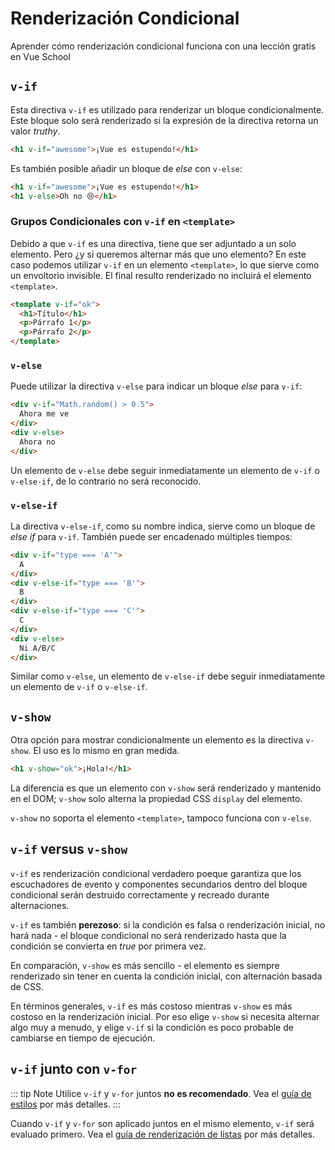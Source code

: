 # Renderización Condicional

<VideoLesson href="https://vueschool.io/lessons/conditional-rendering-in-vue-3?friend=vuejs" title="Aprender cómo renderización condicional funciona en Vue School">Aprender cómo renderización condicional funciona con una lección gratis en Vue School</VideoLesson>

## `v-if`

Esta directiva `v-if` es utilizado para renderizar un bloque condicionalmente. Este bloque solo será renderizado si la expresión de la directiva retorna un valor _truthy_.

```html
<h1 v-if="awesome">¡Vue es estupendo!</h1>
```

Es también posible añadir un bloque de _else_ con `v-else`:

```html
<h1 v-if="awesome">¡Vue es estupendo!</h1>
<h1 v-else>Oh no 😢</h1>
```

### Grupos Condicionales con `v-if` en `<template>`

Debido a que `v-if` es una directiva, tiene que ser adjuntado a un solo elemento. Pero ¿y si queremos alternar más que uno elemento? En este caso podemos utilizar `v-if` en un elemento `<template>`, lo que sierve como un envoltorio invisible. El final resulto renderizado no incluirá el elemento `<template>`.

```html
<template v-if="ok">
  <h1>Título</h1>
  <p>Párrafo 1</p>
  <p>Párrafo 2</p>
</template>
```

### `v-else`

Puede utilizar la directiva `v-else` para indicar un bloque _else_ para `v-if`:

```html
<div v-if="Math.random() > 0.5">
  Ahora me ve
</div>
<div v-else>
  Ahora no
</div>
```

Un elemento de `v-else` debe seguir inmediatamente un elemento de `v-if` o `v-else-if`, de lo contrario no será reconocido.

### `v-else-if`

La directiva `v-else-if`, como su nombre indica, sierve como un bloque de _else if_ para `v-if`. También puede ser encadenado múltiples tiempos:

```html
<div v-if="type === 'A'">
  A
</div>
<div v-else-if="type === 'B'">
  B
</div>
<div v-else-if="type === 'C'">
  C
</div>
<div v-else>
  Ni A/B/C
</div>
```

Similar como `v-else`, un elemento de `v-else-if` debe seguir inmediatamente un elemento de `v-if` o `v-else-if`.

## `v-show`

Otra opción para mostrar condicionalmente un elemento es la directiva `v-show`. El uso es lo mismo en gran medida.

```html
<h1 v-show="ok">¡Hola!</h1>
```

La diferencia es que un elemento con `v-show` será renderizado y mantenido en el DOM; `v-show` solo alterna la propiedad CSS `display` del elemento.

`v-show` no soporta el elemento `<template>`, tampoco funciona con `v-else`.

## `v-if` versus `v-show`

`v-if` es renderización condicional verdadero poeque garantiza que los escuchadores de evento y componentes secundarios dentro del bloque condicional serán destruido correctamente y recreado durante alternaciones.

`v-if` es también **perezoso**: si la condición es falsa o renderización inicial, no hará nada - el bloque condicional no será renderizado hasta que la condición se convierta en _true_ por primera vez.

En comparación, `v-show` es más sencillo - el elemento es siempre renderizado sin tener en cuenta la condición inicial, con alternación basada de CSS.

En términos generales, `v-if` es más costoso mientras `v-show` es más costoso en la renderización inicial. Por eso elige `v-show` si necesita alternar algo muy a menudo, y elige `v-if` si la condición es poco probable de cambiarse en tiempo de ejecución.

## `v-if` junto con `v-for`

::: tip Note
Utilice `v-if` y `v-for` juntos **no es recomendado**. Vea el [guía de estilos](../style-guide/#avoid-v-if-with-v-for-essential) por más detalles.
:::

Cuando `v-if` y `v-for` son aplicado juntos en el mismo elemento, `v-if` será evaluado primero. Vea el [guía de renderización de listas](list.html#v-for-with-v-if) por más detalles.
